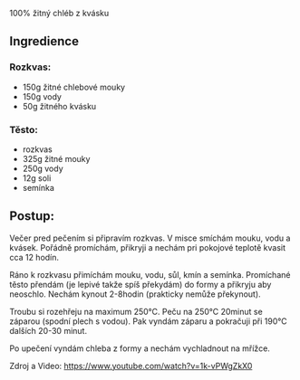  100% žitný chléb z kvásku
## Ingredience
### Rozkvas:
- 150g žitné chlebové mouky
- 150g vody
- 50g žitného kvásku

### Těsto:
- rozkvas
- 325g žitné mouky
- 250g vody
- 12g  soli
- semínka

## Postup:
Večer pred pečením si připravím rozkvas. V misce smíchám mouku, vodu a kvásek. Pořádně promíchám, přikryji a nechám pri pokojové teplotě kvasit cca 12 hodín.

Ráno k rozkvasu přimíchám  mouku, vodu, sůl, kmín a semínka. Promíchané těsto přendám (je lepivé takže spíš překydám) do formy a přikryju aby neoschlo. Nechám kynout 2-8hodin (prakticky nemůže překynout).

Troubu si rozehřeju na maximum 250°C. Peču na 250°C 20minut se záparou (spodní plech s vodou). Pak vyndám záparu a pokračuji při 190°C dalších 20-30 minut.

Po upečení vyndám chleba z formy a nechám vychladnout na mřížce.

Zdroj a Video: https://www.youtube.com/watch?v=1k-vPWgZkX0

